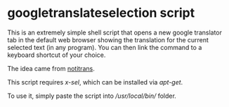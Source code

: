 # googletranslateselection script

This is an extremely simple shell script that opens a new google translator tab
in the default web browser showing the translation for the current selected text
(in any program). You can then link the command to a keyboard shortcut of your
choice.

The idea came from 
[notitrans](http://www.webupd8.org/2016/03/translate-any-text-you-select-on-your.html).

This script requires *x-sel*, which can be installed via *apt-get*.

To use it, simply paste the script into */usr/local/bin/* folder.
